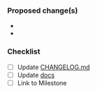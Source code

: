 <!--
Thank you for your contribution!

For more information check our contributors guide CONTRIBUTING.md (link below text box).

NOTE: This template is a guideline to help you to provide meaningful information for reviewers.
Feel free to edit, complete or extend this list while the PR is open.
-->

### Proposed change(s)
<!-- Please provide a description of the change(s) here. -->
-
-

<!-- (uncomment if applicable)
### Related issue
- link to the issue
-->

<!-- (uncomment if applicable)
### Additional info
- Any additional information or context
-->

### Checklist
<!-- Remove items that do not apply. For completed items, change [ ] to [x], or check after submitting. -->

- [ ] Update [CHANGELOG.md](https://github.com/edgelesssys/constellation/blob/main/CHANGELOG.md)
- [ ] Update [docs](/docs)
- [ ] Link to Milestone
